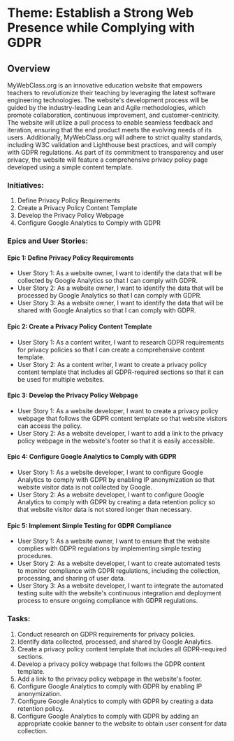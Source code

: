 # Theme: Establish a Strong Web Presence while Complying with GDPR
## Overview
MyWebClass.org is an innovative education website that empowers teachers to revolutionize their teaching by leveraging the latest software engineering technologies. The website's development process will be guided by the industry-leading Lean and Agile methodologies, which promote collaboration, continuous improvement, and customer-centricity. The website will utilize a pull process to enable seamless feedback and iteration, ensuring that the end product meets the evolving needs of its users. Additionally, MyWebClass.org will adhere to strict quality standards, including W3C validation and Lighthouse best practices, and will comply with GDPR regulations. As part of its commitment to transparency and user privacy, the website will feature a comprehensive privacy policy page developed using a simple content template.
### Initiatives:

1. Define Privacy Policy Requirements
2. Create a Privacy Policy Content Template
3. Develop the Privacy Policy Webpage
4. Configure Google Analytics to Comply with GDPR

### Epics and User Stories:

#### Epic 1: Define Privacy Policy Requirements

- User Story 1: As a website owner, I want to identify the data that will be collected by Google Analytics so that I can comply with GDPR.
- User Story 2: As a website owner, I want to identify the data that will be processed by Google Analytics so that I can comply with GDPR.
- User Story 3: As a website owner, I want to identify the data that will be shared with Google Analytics so that I can comply with GDPR.

#### Epic 2: Create a Privacy Policy Content Template

- User Story 1: As a content writer, I want to research GDPR requirements for privacy policies so that I can create a comprehensive content template.
- User Story 2: As a content writer, I want to create a privacy policy content template that includes all GDPR-required sections so that it can be used for multiple websites.

#### Epic 3: Develop the Privacy Policy Webpage

- User Story 1: As a website developer, I want to create a privacy policy webpage that follows the GDPR content template so that website visitors can access the policy.
- User Story 2: As a website developer, I want to add a link to the privacy policy webpage in the website's footer so that it is easily accessible.

#### Epic 4: Configure Google Analytics to Comply with GDPR

- User Story 1: As a website developer, I want to configure Google Analytics to comply with GDPR by enabling IP anonymization so that website visitor data is not collected by Google.
- User Story 2: As a website developer, I want to configure Google Analytics to comply with GDPR by creating a data retention policy so that website visitor data is not stored longer than necessary.

#### Epic 5: Implement Simple Testing for GDPR Compliance
- User Story 1: As a website owner, I want to ensure that the website complies with GDPR regulations by implementing simple testing procedures.
- User Story 2: As a website developer, I want to create automated tests to monitor compliance with GDPR regulations, including the collection, processing, and sharing of user data.
- User Story 3: As a website developer, I want to integrate the automated testing suite with the website's continuous integration and deployment process to ensure ongoing compliance with GDPR regulations.
### Tasks:

1. Conduct research on GDPR requirements for privacy policies.
2. Identify data collected, processed, and shared by Google Analytics.
3. Create a privacy policy content template that includes all GDPR-required sections.
4. Develop a privacy policy webpage that follows the GDPR content template.
5. Add a link to the privacy policy webpage in the website's footer.
6. Configure Google Analytics to comply with GDPR by enabling IP anonymization.
7. Configure Google Analytics to comply with GDPR by creating a data retention policy.
8. Configure Google Analytics to comply with GDPR by adding an appropriate cookie banner to the website to obtain user consent for data collection.

